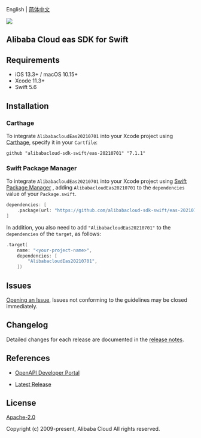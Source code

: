 English | [简体中文](README-CN.md)

![](https://aliyunsdk-pages.alicdn.com/icons/AlibabaCloud.svg)

## Alibaba Cloud eas SDK for Swift

## Requirements

- iOS 13.3+ / macOS 10.15+
- Xcode 11.3+
- Swift 5.6

## Installation

### Carthage

To integrate `AlibabacloudEas20210701` into your Xcode project using [Carthage](https://github.com/Carthage/Carthage), specify it in your `Cartfile`:

```ogdl
github "alibabacloud-sdk-swift/eas-20210701" "7.1.1"
```

### Swift Package Manager

To integrate `AlibabacloudEas20210701` into your Xcode project using [Swift Package Manager](https://swift.org/package-manager/) , adding `AlibabacloudEas20210701` to the `dependencies` value of your `Package.swift`.

```swift
dependencies: [
    .package(url: "https://github.com/alibabacloud-sdk-swift/eas-20210701.git", from: "7.1.1")
]
```

In addition, you also need to add `"AlibabacloudEas20210701"` to the `dependencies` of the `target`, as follows:

```swift
.target(
    name: "<your-project-name>",
    dependencies: [
        "AlibabacloudEas20210701",
    ])
```

## Issues

[Opening an Issue](https://github.com/alibabacloud-sdk-swift/eas-20210701/issues/new), Issues not conforming to the guidelines may be closed immediately.

## Changelog

Detailed changes for each release are documented in the [release notes](./ChangeLog.txt).

## References

* [OpenAPI Developer Portal](https://next.api.alibabacloud.com/home)
- [Latest Release](https://github.com/alibabacloud-sdk-swift/eas-20210701)

## License

[Apache-2.0](http://www.apache.org/licenses/LICENSE-2.0)

Copyright (c) 2009-present, Alibaba Cloud All rights reserved.
